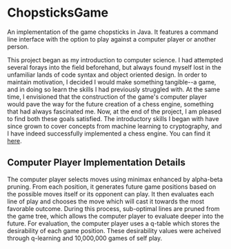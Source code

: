 # ChopsticksGame
An implementation of the game chopsticks in Java. It features a command line interface with the option to play against a computer player or another person.

This project began as my introduction to computer science. I had attempted several forays into the field beforehand, but always found myself lost in the unfamiliar lands of code syntax and object oriented design. In order to maintain motivation, I decided I would make something tangible--a game, and in doing so learn the skills I had previously struggled with. At the same time, I envisioned that the construction of the game's computer player would pave the way for the future creation of a chess engine, something that had always fascinated me. Now, at the end of the project, I am pleased to find both these goals satisfied. The introductory skills I began with have since grown to cover concepts from machine learning to cryptography, and I have indeed successfully implemented a chess engine. You can find it [here](https://github.com/ColinAChen/cylinderChess). 

## Computer Player Implementation Details
The computer player selects moves using minimax enhanced by alpha-beta pruning. From each position, it generates future game positions based on the possible moves itself or its opponent can play. It then evaluates each line of play and chooses the move which will cast it towards the most favorable outcome. During this process, sub-optimal lines are pruned from the game tree, which allows the computer player to evaluate deeper into the future. For evaluation, the computer player uses a q-table which stores the desirability of each game position. These desirability values were acheived through q-learning and 10,000,000 games of self play. 
